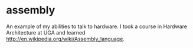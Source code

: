 assembly
========

An example of my abilities to talk to hardware. I took a course in Hardware Architecture at UGA and learned http://en.wikipedia.org/wiki/Assembly_language.
